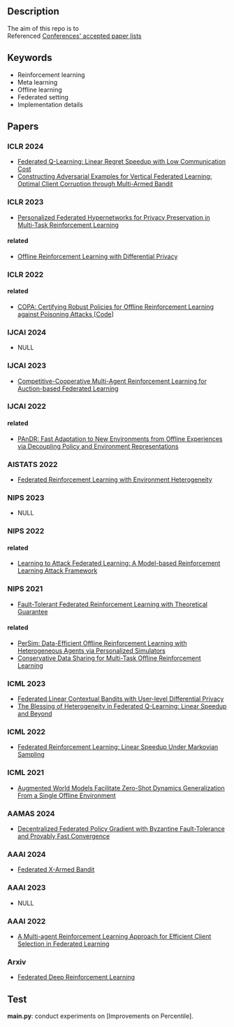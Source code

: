 ## Description
The aim of this repo is to <br>
Referenced [Conferences' accepted paper lists](https://github.com/Lionelsy/Conference-Accepted-Paper-List)

## Keywords
* Reinforcement learning
* Meta learning
* Offline learning
* Federated setting
* Implementation details

## Papers

### ICLR 2024
- [Federated Q-Learning: Linear Regret Speedup with Low Communication Cost](https://openreview.net/pdf?id=fe6ANBxcKM)
- [Constructing Adversarial Examples for Vertical Federated Learning: Optimal Client Corruption through Multi-Armed Bandit](https://openreview.net/pdf?id=m52uU0dVbH)


### ICLR 2023
- [Personalized Federated Hypernetworks for Privacy Preservation in Multi-Task Reinforcement Learning](https://openreview.net/forum?id=AGLG_ncNp0X)
#### related
- [Offline Reinforcement Learning with Differential Privacy](https://openreview.net/forum?id=NT51Ty0-Bfu)
<!---
- [Correcting Data Distribution Mismatch in Offline Meta-Reinforcement Learning with Few-Shot Online Adaptation](https://openreview.net/forum?id=Dk7tsv9fkF)
- [Offline Q-learning on Diverse Multi-Task Data Both Scales And Generalizes](https://openreview.net/forum?id=4-k7kUavAj)
- [Uncertainty-based Multi-Task Data Sharing for Offline Reinforcement Learning](https://openreview.net/forum?id=u1Vj68CJZP)
- [Offline RL of the Underlying MDP from Heterogeneous Data Sources](https://openreview.net/forum?id=AR4rOT4sECN)
- [Offline Communication Learning with Multi-source Datasets](https://openreview.net/forum?id=R4oodnmxb9m)
- [Discovering Generalizable Multi-agent Coordination Skills from Multi-task Offline Data](https://openreview.net/forum?id=53FyUAdP7d)
- [Adaptive Client Sampling in Federated Learning via Online Learning with Bandit Feedback](https://openreview.net/forum?id=f3dqV4KLZV1)
-->

### ICLR 2022
#### related
- [COPA: Certifying Robust Policies for Offline Reinforcement Learning against Poisoning Attacks ](https://openreview.net/forum?id=psh0oeMSBiF)[[Code](https://github.com/AI-secure/COPA)]


### IJCAI 2024
- NULL

### IJCAI 2023
- [Competitive-Cooperative Multi-Agent Reinforcement Learning for Auction-based Federated Learning](https://www.ijcai.org/proceedings/2023/474)


### IJCAI 2022
#### related
- [PAnDR: Fast Adaptation to New Environments from Offline Experiences via Decoupling Policy and Environment Representations](https://arxiv.org/abs/2204.02877)


### AISTATS 2022
- [Federated Reinforcement Learning with Environment Heterogeneity](https://proceedings.mlr.press/v151/jin22a.html)



### NIPS 2023
- NULL

### NIPS 2022
#### related
- [Learning to Attack Federated Learning: A Model-based Reinforcement Learning Attack Framework](https://openreview.net/forum?id=4OHRr7gmhd4)

### NIPS 2021
- [Fault-Tolerant Federated Reinforcement Learning with Theoretical Guarantee](https://arxiv.org/abs/2110.14074)
#### related
- [PerSim: Data-Efficient Offline Reinforcement Learning with Heterogeneous Agents via Personalized Simulators](https://arxiv.org/abs/2102.06961)
- [Conservative Data Sharing for Multi-Task Offline Reinforcement Learning](https://papers.nips.cc/paper/2021/hash/5fd2c06f558321eff612bbbe455f6fbd-Abstract.html)

### ICML 2023
- [Federated Linear Contextual Bandits with User-level Differential Privacy](https://arxiv.org/abs/2306.05275)
- [The Blessing of Heterogeneity in Federated Q-Learning: Linear Speedup and Beyond](https://arxiv.org/abs/2305.10697)

### ICML 2022
- [Federated Reinforcement Learning: Linear Speedup Under Markovian Sampling](https://arxiv.org/abs/2206.10185)

### ICML 2021
- [Augmented World Models Facilitate Zero-Shot Dynamics Generalization From a Single Offline Environment](https://arxiv.org/abs/2104.05632)


### AAMAS 2024
- [Decentralized Federated Policy Gradient with Byzantine Fault-Tolerance and Provably Fast Convergence](https://arxiv.org/abs/2401.03489)

### AAAI 2024
- [Federated X-Armed Bandit](https://arxiv.org/abs/2205.15268)

### AAAI 2023
- NULL

### AAAI 2022
- [A Multi-agent Reinforcement Learning Approach for Efficient Client Selection in Federated Learning](https://arxiv.org/abs/2201.02932)


### Arxiv
- [Federated Deep Reinforcement Learning](https://arxiv.org/abs/1901.08277)

## Test
**main.py**: conduct experiments on [Improvements on Percentile]. <br>



